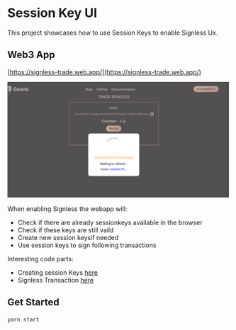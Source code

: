 
# Session Key UI
This project showcases how to use Session Keys to enable Signless Ux.

## Web3 App
[https://signless-trade.web.app/](https://signless-trade.web.app/)

 <img src="docs/signless-ui.png" width="500"/>

When enabling Signless the webapp will:
- Check if there are already sessionkeys available in the browser
- Check if these keys are still vaild
- Create new session keysif needed
- Use session keys to sign following transactions 

Interesting code parts:
- Creating session Keys [here](/src/components/App/index.tsx#L452)
- Signless Transaction [here](/src/components/App/index.tsx#L190)


 ## Get Started
 ```
 yarn start
 ```